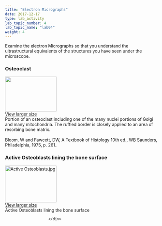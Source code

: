 ```yaml
---
title: "Electron Micrographs"
date: 2017-12-17
type: lab_activity
lab_topic_number: 4
lab_topic_name: "lab04"
weight: 4
---
```

<div class="entrybody">
						<p>Examine the electron Micrographs so that you understand the ultrastructural equivalents of the structures you have seen under the microscope.</p>

<h3>Osteoclast</h3>

<div class="slidepopup"><div class="thumbnail"> <a href="http://histologylab.ccnmtl.columbia.edu/assets_c/2009/07/27-1252.html" onclick="window.open('http://histologylab.ccnmtl.columbia.edu/assets_c/2009/07/27-1252.html', 'popup','width=810, height=750,scrollbars=1,resizable=1, toolbar=no,directories=no,location=no,menubar=no,status=no'); return false"> <img src="http://histologylab.ccnmtl.columbia.edu/assets/images/27-thumb-170x257-1252.jpg" width="170" height="115" alt="" class="mt-image-left"> </a><br> <a href="http://histologylab.ccnmtl.columbia.edu/assets_c/2009/07/27-1252.html" onclick="window.open('http://histologylab.ccnmtl.columbia.edu/assets_c/2009/07/27-1252.html', 'popup','width=810, height=750,scrollbars=1,resizable=1, toolbar=no,directories=no,location=no,menubar=no,status=no'); return false">View larger size</a> </div><div class="slidetxt">
Portion of an osteoclast including one of the many nuclei portions of Golgi and many mitochondria. The ruffled border is closely applied to an area of resorbing bone matrix.<br><br>
Bloom, W and Fawcett, <span class="caps">DW,</span> A Textbook of Histology 10th ed., WB Saunders, Philadelphia, 1975, p. 261..</div></div>

<h3>Active Osteoblasts lining the bone surface</h3>

<div class="slidepopup"><div class="thumbnail"> <a href="http://histologylab.ccnmtl.columbia.edu/assets_c/2016/08/Active%20Osteoblasts-2994.html" onclick="window.open('http://histologylab.ccnmtl.columbia.edu/assets_c/2016/08/Active Osteoblasts-2994.html', 'popup','width=810, height=750,scrollbars=1,resizable=1, toolbar=no,directories=no,location=no,menubar=no,status=no'); return false"> <img src="http://histologylab.ccnmtl.columbia.edu/assets_c/2016/08/Active%20Osteoblasts-thumb-170x121-2994.jpg" width="170" height="121" alt="Active Osteoblasts.jpg" class="mt-image-left"> </a><br> <a href="http://histologylab.ccnmtl.columbia.edu/assets_c/2016/08/Active%20Osteoblasts-2994.html" onclick="window.open('http://histologylab.ccnmtl.columbia.edu/assets_c/2016/08/Active Osteoblasts-2994.html', 'popup','width=810, height=750,scrollbars=1,resizable=1, toolbar=no,directories=no,location=no,menubar=no,status=no'); return false">View larger size</a> </div><div class="slidetxt">Active Osteoblasts lining the bone surface
</div></div>
						
						
						</div>
